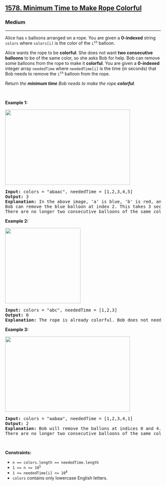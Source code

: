 <h2><a href="https://leetcode.com/problems/minimum-time-to-make-rope-colorful/">1578. Minimum Time to Make Rope Colorful</a></h2><h3>Medium</h3><hr><div style="user-select: auto;"><p style="user-select: auto;">Alice has <code style="user-select: auto;">n</code> balloons arranged on a rope. You are given a <strong style="user-select: auto;">0-indexed</strong> string <code style="user-select: auto;">colors</code> where <code style="user-select: auto;">colors[i]</code> is the color of the <code style="user-select: auto;">i<sup style="user-select: auto;">th</sup></code> balloon.</p>

<p style="user-select: auto;">Alice wants the rope to be <strong style="user-select: auto;">colorful</strong>. She does not want <strong style="user-select: auto;">two consecutive balloons</strong> to be of the same color, so she asks Bob for help. Bob can remove some balloons from the rope to make it <strong style="user-select: auto;">colorful</strong>. You are given a <strong style="user-select: auto;">0-indexed</strong> integer array <code style="user-select: auto;">neededTime</code> where <code style="user-select: auto;">neededTime[i]</code> is the time (in seconds) that Bob needs to remove the <code style="user-select: auto;">i<sup style="user-select: auto;">th</sup></code> balloon from the rope.</p>

<p style="user-select: auto;">Return <em style="user-select: auto;">the <strong style="user-select: auto;">minimum time</strong> Bob needs to make the rope <strong style="user-select: auto;">colorful</strong></em>.</p>

<p style="user-select: auto;">&nbsp;</p>
<p style="user-select: auto;"><strong style="user-select: auto;">Example 1:</strong></p>
<img alt="" src="https://assets.leetcode.com/uploads/2021/12/13/ballon1.jpg" style="width: 404px; height: 243px; user-select: auto;">
<pre style="position: relative; user-select: auto;"><strong style="user-select: auto;">Input:</strong> colors = "abaac", neededTime = [1,2,3,4,5]
<strong style="user-select: auto;">Output:</strong> 3
<strong style="user-select: auto;">Explanation:</strong> In the above image, 'a' is blue, 'b' is red, and 'c' is green.
Bob can remove the blue balloon at index 2. This takes 3 seconds.
There are no longer two consecutive balloons of the same color. Total time = 3.<div class="open_grepper_editor" title="Edit &amp; Save To Grepper" style="user-select: auto;"></div></pre>

<p style="user-select: auto;"><strong style="user-select: auto;">Example 2:</strong></p>
<img alt="" src="https://assets.leetcode.com/uploads/2021/12/13/balloon2.jpg" style="width: 244px; height: 243px; user-select: auto;">
<pre style="position: relative; user-select: auto;"><strong style="user-select: auto;">Input:</strong> colors = "abc", neededTime = [1,2,3]
<strong style="user-select: auto;">Output:</strong> 0
<strong style="user-select: auto;">Explanation:</strong> The rope is already colorful. Bob does not need to remove any balloons from the rope.
<div class="open_grepper_editor" title="Edit &amp; Save To Grepper" style="user-select: auto;"></div></pre>

<p style="user-select: auto;"><strong style="user-select: auto;">Example 3:</strong></p>
<img alt="" src="https://assets.leetcode.com/uploads/2021/12/13/balloon3.jpg" style="width: 404px; height: 243px; user-select: auto;">
<pre style="position: relative; user-select: auto;"><strong style="user-select: auto;">Input:</strong> colors = "aabaa", neededTime = [1,2,3,4,1]
<strong style="user-select: auto;">Output:</strong> 2
<strong style="user-select: auto;">Explanation:</strong> Bob will remove the ballons at indices 0 and 4. Each ballon takes 1 second to remove.
There are no longer two consecutive balloons of the same color. Total time = 1 + 1 = 2.
<div class="open_grepper_editor" title="Edit &amp; Save To Grepper" style="user-select: auto;"></div></pre>

<p style="user-select: auto;">&nbsp;</p>
<p style="user-select: auto;"><strong style="user-select: auto;">Constraints:</strong></p>

<ul style="user-select: auto;">
	<li style="user-select: auto;"><code style="user-select: auto;">n == colors.length == neededTime.length</code></li>
	<li style="user-select: auto;"><code style="user-select: auto;">1 &lt;= n &lt;= 10<sup style="user-select: auto;">5</sup></code></li>
	<li style="user-select: auto;"><code style="user-select: auto;">1 &lt;= neededTime[i] &lt;= 10<sup style="user-select: auto;">4</sup></code></li>
	<li style="user-select: auto;"><code style="user-select: auto;">colors</code> contains only lowercase English letters.</li>
</ul>
</div>